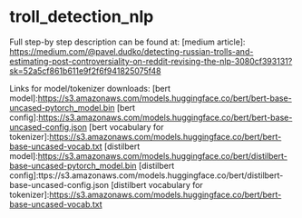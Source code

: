 # troll_detection_nlp

Full step-by step description can be found at:
[medium article]: https://medium.com/@pavel.dudko/detecting-russian-trolls-and-estimating-post-controversiality-on-reddit-revising-the-nlp-3080cf393131?sk=52a5cf861b611e9f2f6f941825075f48

Links for model/tokenizer downloads:
[bert model]:https://s3.amazonaws.com/models.huggingface.co/bert/bert-base-uncased-pytorch_model.bin 
[bert config]:https://s3.amazonaws.com/models.huggingface.co/bert/bert-base-uncased-config.json 
[bert vocabulary for tokenizer]:https://s3.amazonaws.com/models.huggingface.co/bert/bert-base-uncased-vocab.txt
[distilbert model]:https://s3.amazonaws.com/models.huggingface.co/bert/distilbert-base-uncased-pytorch_model.bin 
[distilbert config]:ttps://s3.amazonaws.com/models.huggingface.co/bert/distilbert-base-uncased-config.json 
[distilbert vocabulary for tokenizer]:https://s3.amazonaws.com/models.huggingface.co/bert/bert-base-uncased-vocab.txt
